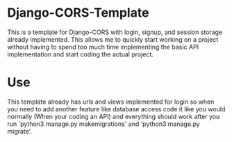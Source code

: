 # Django-CORS-Template

This is a template for Django-CORS with login, signup, and session storage already implemented. This allows me to quickly start working on a project without having to spend too much time implementing the basic API implementation and start coding the actual project.

# Use

This template already has urls and views implemented for login so when you need to add another feature like database access code it like you would normally (When your coding an API) and everything should work after you run 'python3 manage.py makemigrations' and 'python3 manage.py migrate'.
